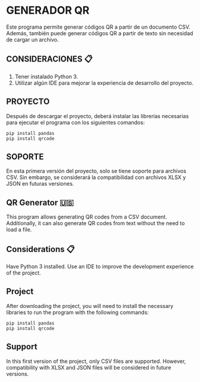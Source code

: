 # GENERADOR QR
Este programa permite generar códigos QR a partir de un documento CSV. Además, también puede generar códigos QR a partir de texto sin necesidad de cargar un archivo.

## CONSIDERACIONES 📋
1. Tener instalado Python 3.
2. Utilizar algún IDE para mejorar la experiencia de desarrollo del proyecto.

## PROYECTO
Después de descargar el proyecto, deberá instalar las librerías necesarias para ejecutar el programa con los siguientes comandos:
```
pip install pandas
pip install qrcode
```

## SOPORTE
En esta primera versión del proyecto, solo se tiene soporte para archivos CSV. Sin embargo, se considerará la compatibilidad con archivos XLSX y JSON en futuras versiones.


## QR Generator 🇺🇸
This program allows generating QR codes from a CSV document. Additionally, it can also generate QR codes from text without the need to load a file.

## Considerations 📋
Have Python 3 installed.
Use an IDE to improve the development experience of the project.

## Project
After downloading the project, you will need to install the necessary libraries to run the program with the following commands:
```
pip install pandas
pip install qrcode
```

## Support
In this first version of the project, only CSV files are supported. However, compatibility with XLSX and JSON files will be considered in future versions.
